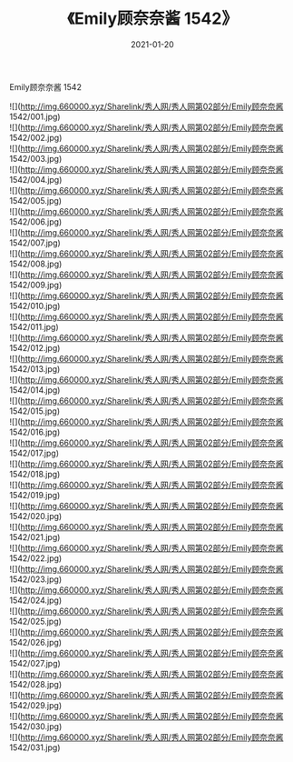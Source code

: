 ﻿---
layout: post
title:  《Emily顾奈奈酱 1542》
date:   2021-01-20
img: http://img.660000.xyz/Sharelink/秀人网/秀人网第02部分/Emily顾奈奈酱 1542/000.jpg
categories: [美女, 清纯, 唯美]
---

Emily顾奈奈酱 1542

  ![](http://img.660000.xyz/Sharelink/秀人网/秀人网第02部分/Emily顾奈奈酱 1542/001.jpg) <br> ![](http://img.660000.xyz/Sharelink/秀人网/秀人网第02部分/Emily顾奈奈酱 1542/002.jpg) <br> ![](http://img.660000.xyz/Sharelink/秀人网/秀人网第02部分/Emily顾奈奈酱 1542/003.jpg) <br> ![](http://img.660000.xyz/Sharelink/秀人网/秀人网第02部分/Emily顾奈奈酱 1542/004.jpg) <br> ![](http://img.660000.xyz/Sharelink/秀人网/秀人网第02部分/Emily顾奈奈酱 1542/005.jpg) <br> ![](http://img.660000.xyz/Sharelink/秀人网/秀人网第02部分/Emily顾奈奈酱 1542/006.jpg) <br> ![](http://img.660000.xyz/Sharelink/秀人网/秀人网第02部分/Emily顾奈奈酱 1542/007.jpg) <br> ![](http://img.660000.xyz/Sharelink/秀人网/秀人网第02部分/Emily顾奈奈酱 1542/008.jpg) <br> ![](http://img.660000.xyz/Sharelink/秀人网/秀人网第02部分/Emily顾奈奈酱 1542/009.jpg) <br> ![](http://img.660000.xyz/Sharelink/秀人网/秀人网第02部分/Emily顾奈奈酱 1542/010.jpg) <br> ![](http://img.660000.xyz/Sharelink/秀人网/秀人网第02部分/Emily顾奈奈酱 1542/011.jpg) <br> ![](http://img.660000.xyz/Sharelink/秀人网/秀人网第02部分/Emily顾奈奈酱 1542/012.jpg) <br> ![](http://img.660000.xyz/Sharelink/秀人网/秀人网第02部分/Emily顾奈奈酱 1542/013.jpg) <br> ![](http://img.660000.xyz/Sharelink/秀人网/秀人网第02部分/Emily顾奈奈酱 1542/014.jpg) <br> ![](http://img.660000.xyz/Sharelink/秀人网/秀人网第02部分/Emily顾奈奈酱 1542/015.jpg) <br> ![](http://img.660000.xyz/Sharelink/秀人网/秀人网第02部分/Emily顾奈奈酱 1542/016.jpg) <br> ![](http://img.660000.xyz/Sharelink/秀人网/秀人网第02部分/Emily顾奈奈酱 1542/017.jpg) <br> ![](http://img.660000.xyz/Sharelink/秀人网/秀人网第02部分/Emily顾奈奈酱 1542/018.jpg) <br> ![](http://img.660000.xyz/Sharelink/秀人网/秀人网第02部分/Emily顾奈奈酱 1542/019.jpg) <br> ![](http://img.660000.xyz/Sharelink/秀人网/秀人网第02部分/Emily顾奈奈酱 1542/020.jpg) <br> ![](http://img.660000.xyz/Sharelink/秀人网/秀人网第02部分/Emily顾奈奈酱 1542/021.jpg) <br> ![](http://img.660000.xyz/Sharelink/秀人网/秀人网第02部分/Emily顾奈奈酱 1542/022.jpg) <br> ![](http://img.660000.xyz/Sharelink/秀人网/秀人网第02部分/Emily顾奈奈酱 1542/023.jpg) <br> ![](http://img.660000.xyz/Sharelink/秀人网/秀人网第02部分/Emily顾奈奈酱 1542/024.jpg) <br> ![](http://img.660000.xyz/Sharelink/秀人网/秀人网第02部分/Emily顾奈奈酱 1542/025.jpg) <br> ![](http://img.660000.xyz/Sharelink/秀人网/秀人网第02部分/Emily顾奈奈酱 1542/026.jpg) <br> ![](http://img.660000.xyz/Sharelink/秀人网/秀人网第02部分/Emily顾奈奈酱 1542/027.jpg) <br> ![](http://img.660000.xyz/Sharelink/秀人网/秀人网第02部分/Emily顾奈奈酱 1542/028.jpg) <br> ![](http://img.660000.xyz/Sharelink/秀人网/秀人网第02部分/Emily顾奈奈酱 1542/029.jpg) <br> ![](http://img.660000.xyz/Sharelink/秀人网/秀人网第02部分/Emily顾奈奈酱 1542/030.jpg) <br> ![](http://img.660000.xyz/Sharelink/秀人网/秀人网第02部分/Emily顾奈奈酱 1542/031.jpg) <br>